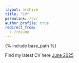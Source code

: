 ```yaml
---
layout: archive
title: "CV"
permalink: /cv/
author_profile: true
redirect_from:
  - /resume
---
```


{% include base_path %}

Find my latest CV here [June 2025](https://drive.google.com/file/d/1b-pOK1jEU32hGLWh6f4lvNeG2VamJtxo/view?usp=drive_link)

